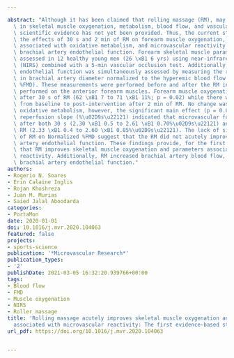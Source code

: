 ---
abstract: "Although it has been claimed that rolling massage (RM), may lead to improvements\
  \ in skeletal muscle oxygenation, metabolism, blood flow, and vascular function,\
  \ scientific evidence has not yet been provided. Thus, the current study investigated\
  \ the effects of 30 s and 2 min of RM on forearm muscle oxygenation, parameters\
  \ associated with oxidative metabolism, and microvascular reactivity as well as\
  \ brachial artery endothelial function. Forearm skeletal muscle parameters were\
  \ assessed in 12 healthy young men (26 \xB1 6 yrs) using near-infrared spectroscopy\
  \ (NIRS) combined with a 5-min vascular occlusion test. Additionally, brachial artery\
  \ endothelial function was simultaneously assessed by measuring the relative change\
  \ in brachial artery diameter normalized to the hyperemic blood flow (Normalized\
  \ %FMD). These measurements were performed before and after the RM interventions\
  \ performed on the anterior forearm muscles. Forearm muscle oxygenation increased\
  \ after 30 s of RM (62 \xB1 7 to 71 \xB1 11%; p = 0.02) while there was no change\
  \ from baseline to post-intervention after 2 min of RM. No change was observed for\
  \ oxidative metabolism, however, the significant main effect (p = 0.02) for NIRS-derived\
  \ reperfusion slope (%\u02D9s\u22121) indicated that microvascular function improved\
  \ after both 30 s (2.30 \xB1 0.5 to 2.61 \xB1 0.70%\u02D9s\u22121) and 2 min of\
  \ RM (2.33 \xB1 0.4 to 2.60 \xB1 0.85%\u02D9s\u22121). The lack of significant effects\
  \ of RM on Normalized %FMD suggest that the RM did not acutely improve brachial\
  \ artery endothelial function. These findings provide, for the first time, evidence\
  \ that RM improves skeletal muscle oxygenation and parameters associated with microvascular\
  \ reactivity. Additionally, RM increased brachial artery blood flow, but not upstream\
  \ brachial artery endothelial function."
authors:
- Rogerio N. Soares
- Erin Calaine Inglis
- Rojan Khoshreza
- Juan M. Murias
- Saied Jalal Aboodarda
categories:
- PortaMon
date: 2020-01-01
doi: 10.1016/j.mvr.2020.104063
featured: false
projects:
- sports-science
publication: '*Microvascular Research*'
publication_types:
- '2'
publishDate: 2021-03-05 16:32:20.939766+00:00
tags:
- Blood flow
- FMD
- Muscle oxygenation
- NIRS
- Roller massage
title: 'Rolling massage acutely improves skeletal muscle oxygenation and parameters
  associated with microvascular reactivity: The first evidence-based study'
url_pdf: https://doi.org/10.1016/j.mvr.2020.104063

---
